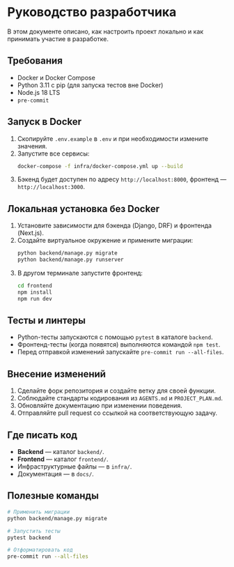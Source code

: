 # Руководство разработчика

В этом документе описано, как настроить проект локально и как принимать участие в разработке.

## Требования

- Docker и Docker Compose
- Python 3.11 с pip (для запуска тестов вне Docker)
- Node.js 18 LTS
- `pre-commit`

## Запуск в Docker

1. Скопируйте `.env.example` в `.env` и при необходимости измените значения.
2. Запустите все сервисы:
   ```bash
   docker-compose -f infra/docker-compose.yml up --build
   ```
3. Бэкенд будет доступен по адресу `http://localhost:8000`, фронтенд — `http://localhost:3000`.

## Локальная установка без Docker

1. Установите зависимости для бэкенда (Django, DRF) и фронтенда (Next.js).
2. Создайте виртуальное окружение и примените миграции:
   ```bash
   python backend/manage.py migrate
   python backend/manage.py runserver
   ```
3. В другом терминале запустите фронтенд:
   ```bash
   cd frontend
   npm install
   npm run dev
   ```

## Тесты и линтеры

- Python-тесты запускаются с помощью `pytest` в каталоге `backend`.
- Фронтенд-тесты (когда появятся) выполняются командой `npm test`.
- Перед отправкой изменений запускайте `pre-commit run --all-files`.

## Внесение изменений

1. Сделайте форк репозитория и создайте ветку для своей функции.
2. Соблюдайте стандарты кодирования из `AGENTS.md` и `PROJECT_PLAN.md`.
3. Обновляйте документацию при изменении поведения.
4. Отправляйте pull request со ссылкой на соответствующую задачу.

## Где писать код

- **Backend** — каталог `backend/`.
- **Frontend** — каталог `frontend/`.
- Инфраструктурные файлы — в `infra/`.
- Документация — в `docs/`.

## Полезные команды

```bash
# Применить миграции
python backend/manage.py migrate

# Запустить тесты
pytest backend

# Отформатировать код
pre-commit run --all-files
```
